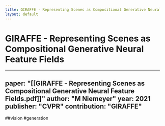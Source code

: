 ```yaml
---
title: GIRAFFE - Representing Scenes as Compositional Generative Neural Feature Fields
layout: default
---
```


# GIRAFFE - Representing Scenes as Compositional Generative Neural Feature Fields

---
paper: "[[GIRAFFE - Representing Scenes as Compositional Generative Neural Feature Fields.pdf]]"
author: "M Niemeyer"
year: 2021
publisher: "CVPR"
contribution: "GIRAFFE"
---
##vision #generation